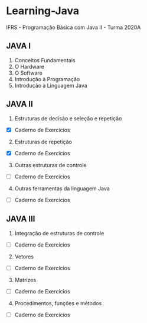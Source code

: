 # Learning-Java
IFRS - Programação Básica com Java II - Turma 2020A 

## JAVA I
1. Conceitos Fundamentais   
2. O Hardware   
3. O Software   
4. Introdução à Programação   
5. Introdução à Linguagem Java   

## JAVA II
1. Estruturas de decisão e seleção e repetição   
- [X] Caderno de Exercícios   
2. Estruturas de repetição   
- [x] Caderno de Exercícios   
3. Outras estruturas de controle  
- [ ] Caderno de Exercícios   
4. Outras ferramentas da linguagem Java
- [ ] Caderno de Exercícios   

## JAVA III
1. Integração de estruturas de controle   
- [ ] Caderno de Exercícios 
2. Vetores   
- [ ] Caderno de Exercícios 
3. Matrizes   
- [ ] Caderno de Exercícios 
4. Procedimentos, funções e métodos   
- [ ] Caderno de Exercícios
